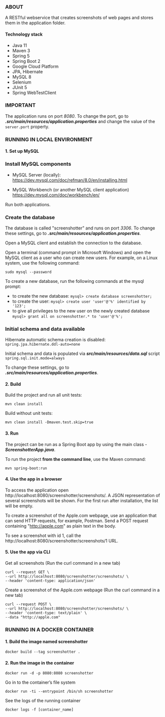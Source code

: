 ### ABOUT
A RESTful webservice that creates screenshots of web pages and stores them in the application folder.

#### Technology stack

- Java 11
- Maven 3
- Spring 5
- Spring Boot 2
- Google Cloud Platform
- JPA, Hibernate
- MySQL 8
- Selenium
- JUnit 5
- Spring WebTestClient


### IMPORTANT

The application runs on port *8080*.
To change the port, go to _**.src/main/resources/application.properties**_ and change the value of the ```server.port``` property.


### RUNNING IN LOCAL ENVIRONMENT

#### 1. Set up MySQL

### Install MySQL components

- MySQL Server (locally):
  https://dev.mysql.com/doc/refman/8.0/en/installing.html

- MySQL Workbench (or another MySQL client application)
  https://dev.mysql.com/doc/workbench/en/

Run both applications.

### Create the database

The database is called "screenshotter" and runs on port *3306*.
To change these settings, go to _**.src/main/resources/application.properties**_.

Open a MySQL client and establish the connection to the database.

Open a terminal (command prompt in Microsoft Windows) and open the MySQL client as a user who can create new users.
For example, on a Linux system, use the following command:
```
sudo mysql --password
```

To create a new database, run the following commands at the mysql prompt:
- to create the new database:
```mysql> create database screenshotter;```
- to create the user:
```mysql> create user 'user'@'%' identified by '123'; ```
- to give all privileges to the new user on the newly created database
```mysql> grant all on screenshotter.* to 'user'@'%'; ```

### Initial schema and data available

Hibernate automatic schema creation is disabled:
```spring.jpa.hibernate.ddl-auto=none```

Initial schema and data is populated via _**src/main/resources/data.sql**_ script
```spring.sql.init.mode=always```

To change these settings, go to _**.src/main/resources/application.properties**_.

#### 2. Build

Build the project and run all unit tests:
```
mvn clean install
```

Build without unit tests:
```
mvn clean install -Dmaven.test.skip=true
```

#### 3. Run

The project can be run as a Spring Boot app by using the main class - _**ScreenshotterApp.java**_.

To run the project **from the command line**, use the Maven command:
```
mvn spring-boot:run
```

#### 4. Use the app in a browser

To access the application open http://localhost:8080/screenshotter/screenshots/. A JSON representation of several screenshots will be shown.
For the first run after installation, the list will be empty.

To create a screenshot of the Apple.com webpage, use an application that can send HTTP requests, for example, Postman.
Send a POST request containing "http://apple.com" as plain text in the body. 

To see a screenshot with id 1, call the http://localhost:8080/screenshotter/screenshots/1 URL.

#### 5. Use the app via CLI

Get all screenshots (Run the curl command in a new tab)
```
curl --request GET \
--url http://localhost:8080/screenshotter/screenshots/ \
--header 'content-type: application/json'
```

Create a screenshot of the Apple.com webpage (Run the curl command in a new tab)
```
curl --request POST \
--url http://localhost:8080/screenshotter/screenshots/ \
--header 'content-type: text/plain' \
--data "http://apple.com"
```

### RUNNING IN A DOCKER CONTAINER

#### 1. Build the image named screenshotter
```
docker build --tag screenshotter .
```

#### 2. Run the image in the container
```
docker run -d -p 8080:8080 screenshotter
```

Go in to the container’s file system
```
docker run -ti --entrypoint /bin/sh screenshotter
```

See the logs of the running container
```
docker logs -f [container_name]
```
